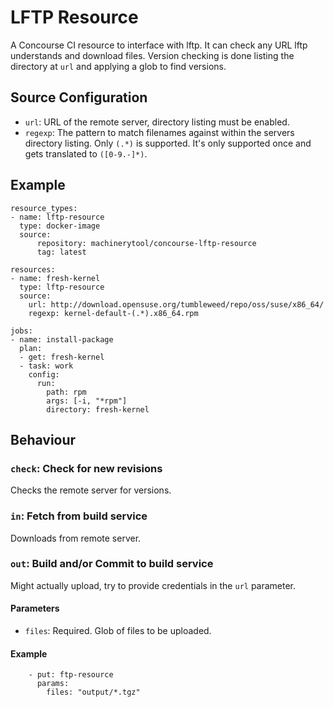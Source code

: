# LFTP Resource

A Concourse CI resource to interface with lftp.
It can check any URL lftp understands and download files. Version checking is done listing the directory at `url` and applying a glob to find versions.


## Source Configuration

* `url`: URL of the remote server, directory listing must be enabled.
* `regexp`: The pattern to match filenames against within the servers directory listing. Only `(.*)` is supported. It's only supported once and gets translated to `([0-9.-]*)`.

## Example

```
resource_types:
- name: lftp-resource
  type: docker-image
  source:
      repository: machinerytool/concourse-lftp-resource
      tag: latest

resources:
- name: fresh-kernel
  type: lftp-resource
  source:
    url: http://download.opensuse.org/tumbleweed/repo/oss/suse/x86_64/
    regexp: kernel-default-(.*).x86_64.rpm

jobs:
- name: install-package
  plan:
  - get: fresh-kernel
  - task: work
    config:
      run:
        path: rpm
        args: [-i, "*rpm"]
        directory: fresh-kernel
```

## Behaviour

### `check`: Check for new revisions

Checks the remote server for versions.

### `in`: Fetch from build service

Downloads from remote server.

### `out`: Build and/or Commit to build service

Might actually upload, try to provide credentials in the `url` parameter.

#### Parameters

* `files`: Required. Glob of files to be uploaded.

#### Example

```
    - put: ftp-resource
      params:
        files: "output/*.tgz"
```
